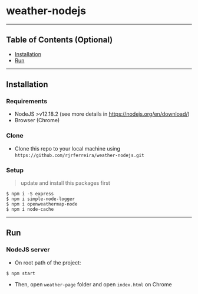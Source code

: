 # weather-nodejs

---

## Table of Contents (Optional)

- [Installation](#installation)
- [Run](#run)

---

## Installation

### Requirements
- NodeJS >v12.18.2 (see more details in https://nodejs.org/en/download/)
- Browser (Chrome)

### Clone

- Clone this repo to your local machine using `https://github.com/rjrferreira/weather-nodejs.git`

### Setup

> update and install this packages first

```shell
$ npm i -S express
$ npm i simple-node-logger
$ npm i openweathermap-node
$ npm i node-cache
```

---

## Run

### NodeJS server

- On root path of the project:

```shell
$ npm start
```

- Then, open `weather-page` folder and open `index.html` on Chrome



